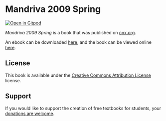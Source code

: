 # Mandriva 2009 Spring

[![Open in Gitpod](https://gitpod.io/button/open-in-gitpod.svg)](https://gitpod.io/from-referrer/)

_Mandriva 2009 Spring_ is a book that was published on [cnx.org](https://cnx.org/).

An ebook can be downloaded [here](https://github.com/cnx-user-books/cnxbook-mandriva-2009-spring/releases/latest), and the book can be viewed online [here](https://github.com/cnx-user-books/cnxbook-mandriva-2009-spring/releases/latest).

## License
This book is available under the [Creative Commons Attribution License](./LICENSE) license.

## Support
If you would like to support the creation of free textbooks for students, your [donations are welcome](https://riceconnect.rice.edu/donation/support-openstax-banner).
